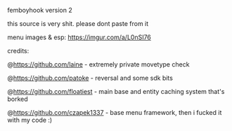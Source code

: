 femboyhook version 2

this source is very shit. please dont paste from it

menu images & esp: https://imgur.com/a/L0nSI76


credits:

@https://github.com/laine - extremely private movetype check

@https://github.com/patoke - reversal and some sdk bits

@https://github.com/floatiest - main base and entity caching system that's borked

@https://github.com/czapek1337 - base menu framework, then i fucked it with my code :)
